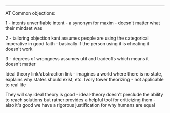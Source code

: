 

----

AT Common objections:

1 - intents unverifiable
intent - a synonym for maxim - doesn't matter what their mindset was 

2 - tailoring objection
kant assumes people are using the categorical imperative in good faith - basically if the person using it is cheating it doesn't work

3 - degrees of wrongness
assumes util and tradeoffs which means it doesn't matter

Ideal theory link/abstraction link - imagines a world where there is no state, explains why states should exist, etc.
Ivory tower theorizing - not applicable to real life

They will say ideal theory is good - ideal-theory doesn't preclude the ability to reach solutions but rather provides a helpful tool for criticizing them - also it's good we have a rigorous justification for why humans are equal